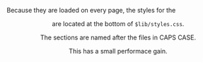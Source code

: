 Because they are loaded on every page, the styles for the <Header /> are located at the bottom of `$lib/styles.css`.

The sections are named after the files in CAPS CASE.

This has a small performace gain.
